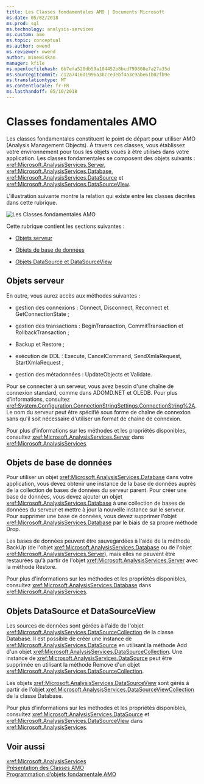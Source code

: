 ```yaml
---
title: Les Classes fondamentales AMO | Documents Microsoft
ms.date: 05/02/2018
ms.prod: sql
ms.technology: analysis-services
ms.custom: amo
ms.topic: conceptual
ms.author: owend
ms.reviewer: owend
author: minewiskan
manager: kfile
ms.openlocfilehash: 6b7efa520db59a104452b8bcd799808e7a27a35d
ms.sourcegitcommit: c12a7416d1996a3bcce3ebf4a3c9abe61b02fb9e
ms.translationtype: MT
ms.contentlocale: fr-FR
ms.lasthandoff: 05/10/2018
---
```

# <a name="amo-fundamental-classes"></a>Classes fondamentales AMO
  Les classes fondamentales constituent le point de départ pour utiliser AMO (Analysis Management Objects). À travers ces classes, vous établissez votre environnement pour tous les objets voués à être utilisés dans votre application. Les classes fondamentales se composent des objets suivants : <xref:Microsoft.AnalysisServices.Server>, <xref:Microsoft.AnalysisServices.Database>, <xref:Microsoft.AnalysisServices.DataSource> et <xref:Microsoft.AnalysisServices.DataSourceView>.  
  
 L'illustration suivante montre la relation qui existe entre les classes décrites dans cette rubrique.  
  
 ![Les Classes fondamentales AMO](../../../analysis-services/multidimensional-models/analysis-management-objects/media/amo-fundamentalclasses.gif "des Classes fondamentales AMO")  
  
 Cette rubrique contient les sections suivantes :  
  
-   [Objets serveur](#ServerObjects)  
  
-   [Objets de base de données](#DatabaseObjects)  
  
-   [Objets DataSource et DataSourceView](#DSandDSV)  
  
##  <a name="ServerObjects"></a> Objets serveur  
 En outre, vous aurez accès aux méthodes suivantes :  
  
-   gestion des connexions : Connect, Disconnect, Reconnect et GetConnectionState ;  
  
-   gestion des transactions : BeginTransaction, CommitTransaction et RollbackTransaction ;  
  
-   Backup et Restore ;  
  
-   exécution de DDL : Execute, CancelCommand, SendXmlaRequest, StartXmlaRequest ;  
  
-   gestion des métadonnées : UpdateObjects et Validate.  
  
 Pour se connecter à un serveur, vous avez besoin d'une chaîne de connexion standard, comme dans ADOMD.NET et OLEDB. Pour plus d’informations, consultez <xref:System.Configuration.ConnectionStringSettings.ConnectionString%2A>. Le nom du serveur peut être spécifié sous forme de chaîne de connexion sans qu'il soit nécessaire d'utiliser un format de chaîne de connexion.  
  
 Pour plus d'informations sur les méthodes et les propriétés disponibles, consultez <xref:Microsoft.AnalysisServices.Server> dans <xref:Microsoft.AnalysisServices>.  
  
##  <a name="DatabaseObjects"></a> Objets de base de données  
 Pour utiliser un objet <xref:Microsoft.AnalysisServices.Database> dans votre application, vous devez obtenir une instance de la base de données auprès de la collection de bases de données du serveur parent. Pour créer une base de données, vous devez ajouter un objet <xref:Microsoft.AnalysisServices.Database> à une collection de bases de données du serveur et mettre à jour la nouvelle instance sur le serveur. Pour supprimer une base de données, vous devez supprimer l'objet <xref:Microsoft.AnalysisServices.Database> par le biais de sa propre méthode Drop.  
  
 Les bases de données peuvent être sauvegardées à l'aide de la méthode BackUp (de l'objet <xref:Microsoft.AnalysisServices.Database> ou de l'objet <xref:Microsoft.AnalysisServices.Server>), mais elles ne peuvent être restaurées qu'à partir de l'objet <xref:Microsoft.AnalysisServices.Server> avec la méthode Restore.  
  
 Pour plus d'informations sur les méthodes et les propriétés disponibles, consultez <xref:Microsoft.AnalysisServices.Database> dans <xref:Microsoft.AnalysisServices>.  
  
##  <a name="DSandDSV"></a>Objets DataSource et DataSourceView  
 Les sources de données sont gérées à l'aide de l'objet <xref:Microsoft.AnalysisServices.DataSourceCollection> de la classe Database. Il est possible de créer une instance de <xref:Microsoft.AnalysisServices.DataSource> en utilisant la méthode Add d'un objet <xref:Microsoft.AnalysisServices.DataSourceCollection>. Une instance de <xref:Microsoft.AnalysisServices.DataSource> peut être supprimée en utilisant la méthode Remove d'un objet <xref:Microsoft.AnalysisServices.DataSourceCollection>.  
  
 Les objets <xref:Microsoft.AnalysisServices.DataSourceView> sont gérés à partir de l'objet <xref:Microsoft.AnalysisServices.DataSourceViewCollection> de la classe Database.  
  
 Pour plus d'informations sur les méthodes et les propriétés disponibles, consultez  <xref:Microsoft.AnalysisServices.DataSource> et <xref:Microsoft.AnalysisServices.DataSourceView> dans <xref:Microsoft.AnalysisServices>.  
  
## <a name="see-also"></a>Voir aussi  
 <xref:Microsoft.AnalysisServices>   
 [Présentation des Classes AMO](../../../analysis-services/multidimensional-models/analysis-management-objects/amo-classes-introduction.md)   
 [Programmation d’objets fondamentale AMO](../../../analysis-services/multidimensional-models/analysis-management-objects/programming-amo-fundamental-objects.md)  
  
  
